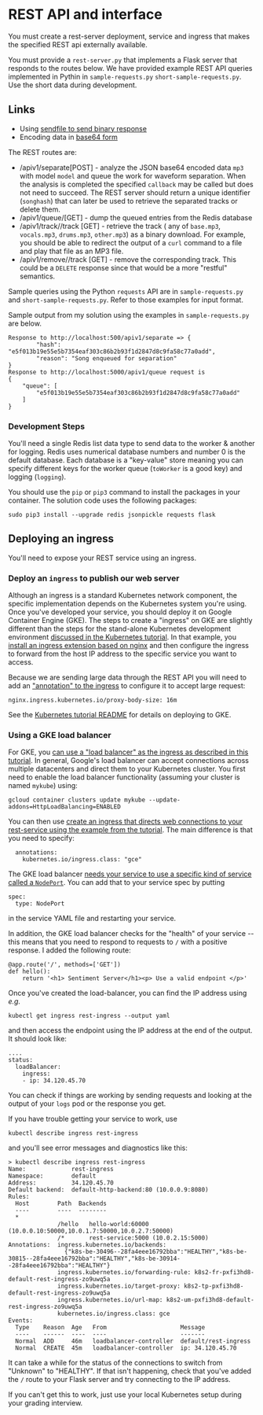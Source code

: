 # REST API and interface

You must create a rest-server deployment, service and ingress that makes the specified REST api externally available.

You must provide a `rest-server.py` that implements a Flask server that responds to the routes below. 
We have provided example REST API queries implemented in Pythin in `sample-requests.py`  `short-sample-requests.py`. Use the short data during development.

## Links
* Using [sendfile to send binary response](https://stackoverflow.com/questions/11017466/flask-to-return-image-stored-in-database)
* Encoding data in [base64 form](https://docs.python.org/3/library/base64.html)

The REST routes are:
+ /apiv1/separate[POST] - analyze the JSON base64 encoded data `mp3` with model `model` and
queue the work for waveform separation. When the analysis is completed the specified `callback` may be called but does not need to succeed. The REST server should return a unique identifier (`songhash`) that can later be used to retrieve the separated tracks or delete them.
+ /apiv1/queue/[GET] - dump the queued entries from the Redis database
+ /apiv1/track/<songhash>/track [GET] - retrieve the track ( any of `base.mp3`, `vocals.mp3`, `drums.mp3`, `other.mp3`) as a binary download. For example, you should be able to redirect the output of a `curl` command to a file and play that file as an MP3 file.
+ /apiv1/remove/<songhash>/track [GET] - remove the corresponding track. This could be a `DELETE` response since that would be a more "restful" semantics.

Sample queries using the Python `requests` API are in `sample-requests.py` and `short-sample-requests.py`. Refer to those examples for input format.

Sample output from my solution using the examples in `sample-requests.py` are below.
```
Response to http://localhost:500/apiv1/separate => {
        "hash": "e5f013b19e55e5b7354eaf303c86b2b93f1d2847d8c9fa58c77a0add", 
        "reason": "Song enqueued for separation"
}
Response to http://localhost:5000/apiv1/queue request is
{
    "queue": [
        "e5f013b19e55e5b7354eaf303c86b2b93f1d2847d8c9fa58c77a0add"
    ]
}
```

### Development Steps
You'll need a single Redis list data type to send data to the worker & another for logging. Redis uses numerical database numbers and number 0 is the default database. Each database is a "key-value" store meaning you can specify different keys for the worker queue (`toWorker` is a good key) and logging (`logging`).

You should use the `pip` or `pip3` command to install the packages in your container. The solution code uses the following packages:
```
sudo pip3 install --upgrade redis jsonpickle requests flask
```

## Deploying an ingress

You'll need to expose your REST service using an ingress.

### Deploy an `ingress` to publish our web server

Although an ingress is a standard Kubernetes network component, the specific implementation depends on the Kubernetes system you're using.  Once you've developed your service, you should deploy it on Google Container Engine (GKE). The steps to create a "ingress" on GKE are slightly different than the steps for the stand-alone Kubernetes development environment [discussed in the Kubernetes tutorial](https://github.com/cu-csci-4253-datacenter/kubernetes-tutorial/tree/master/05-guestbook). In that example, you [install an ingress extension based on nginx](https://kubernetes.github.io/ingress-nginx/deploy/#docker-for-mac) and then configure the ingress to forward from the host IP address to the specific service you want to access. 

Because we are sending large data through the REST API you will need to add an ["annotation" to the ingress](https://github.com/kubernetes/ingress-nginx/blob/main/docs/user-guide/nginx-configuration/annotations.md) to configure it to accept large request:
```
nginx.ingress.kubernetes.io/proxy-body-size: 16m
```

See the [Kubernetes tutorial README](https://github.com/cu-csci-4253-datacenter/kubernetes-tutorial) for details on deploying to GKE.

### Using a GKE load balancer

For GKE, you [can use a "load balancer" as the ingress as described in this tutorial](https://cloud.google.com/kubernetes-engine/docs/how-to/load-balance-ingress#gcloud). In general, Google's load balancer can accept connections across multiple datacenters and direct them to your Kubernetes cluster. You first need to enable the load balancer functionality (assuming your cluster is named `mykube`) using:
```
gcloud container clusters update mykube --update-addons=HttpLoadBalancing=ENABLED
```

You can then use [create an ingress that directs web connections to your rest-service using the example from the tutorial](https://cloud.google.com/kubernetes-engine/docs/how-to/load-balance-ingress#creating_an_ingress). The main difference is that you need to specify:
```
  annotations:
    kubernetes.io/ingress.class: "gce"
```

The GKE load balancer [needs your service to use a specific kind of service called a `NodePort`](https://cloud.google.com/kubernetes-engine/docs/how-to/load-balance-ingress#creating_a_service). You can add that to your service spec by putting
```
spec:
  type: NodePort
```
in the service YAML file and restarting your service.

In addition, the GKE load balancer checks for the "health" of your service -- this means that you need to respond to requests to `/` with a positive response. I added the following route:
```
@app.route('/', methods=['GET'])
def hello():
    return '<h1> Sentiment Server</h1><p> Use a valid endpoint </p>'
```

Once you've created the load-balancer, you can find the IP address using *e.g.*
```
kubectl get ingress rest-ingress --output yaml
```
and then access the endpoint using the IP address at the end of the output. It should look like:
```
....
status:
  loadBalancer:
    ingress:
    - ip: 34.120.45.70
```
You can check if things are working by sending requests and looking at the output of your `logs` pod or the response you get.

If you have trouble getting your service to work, use
```
kubectl describe ingress rest-ingress
```
and you'll see error messages and diagnostics like this:
```
> kubectl describe ingress rest-ingress
Name:             rest-ingress
Namespace:        default
Address:          34.120.45.70
Default backend:  default-http-backend:80 (10.0.0.9:8080)
Rules:
  Host        Path  Backends
  ----        ----  --------
  *           
              /hello   hello-world:60000 (10.0.0.10:50000,10.0.1.7:50000,10.0.2.7:50000)
              /*       rest-service:5000 (10.0.2.15:5000)
Annotations:  ingress.kubernetes.io/backends:
                {"k8s-be-30496--28fa4eee16792bba":"HEALTHY","k8s-be-30815--28fa4eee16792bba":"HEALTHY","k8s-be-30914--28fa4eee16792bba":"HEALTHY"}
              ingress.kubernetes.io/forwarding-rule: k8s2-fr-pxfi3hd8-default-rest-ingress-zo9uwq5a
              ingress.kubernetes.io/target-proxy: k8s2-tp-pxfi3hd8-default-rest-ingress-zo9uwq5a
              ingress.kubernetes.io/url-map: k8s2-um-pxfi3hd8-default-rest-ingress-zo9uwq5a
              kubernetes.io/ingress.class: gce
Events:
  Type    Reason  Age   From                     Message
  ----    ------  ----  ----                     -------
  Normal  ADD     46m   loadbalancer-controller  default/rest-ingress
  Normal  CREATE  45m   loadbalancer-controller  ip: 34.120.45.70
```
It can take a while for the status of the connections to switch from "Unknown" to "HEALTHY". If that isn't happening, check that you've added the `/` route to your Flask server and try connecting to the IP address.

If you can't get this to work, just use your local Kubernetes setup during your grading interview.
